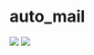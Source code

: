 # auto_mail

<img src="https://github.com/user-attachments/assets/83e448ae-c719-4bad-bf45-232ac9ea4153" style="max-height:500px;">
<img src="https://github.com/user-attachments/assets/6aab4c5a-ea3a-4055-afdc-b5a614887d71" style="max-height:500px;">
